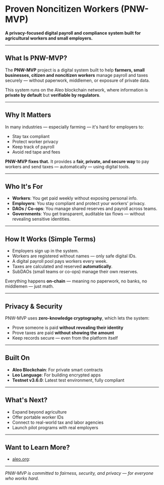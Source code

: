 # Proven Noncitizen Workers (PNW-MVP)

**A privacy-focused digital payroll and compliance system built for agricultural workers and small employers.**

---

## What Is PNW-MVP?

The **PNW-MVP** project is a digital system built to help **farmers, small businesses, citizen and noncitizen workers** manage payroll and taxes securely — without paperwork, middlemen, or exposure of private data.

This system runs on the Aleo blockchain network, where information is **private by default** but **verifiable by regulators**.

---

## Why It Matters

In many industries — especially farming — it's hard for employers to:

- Stay tax compliant
- Protect worker privacy
- Keep track of payroll
- Avoid red tape and fees

**PNW-MVP fixes that.** It provides a **fair, private, and secure way** to pay workers and send taxes — automatically — using digital tools.

---

## Who It's For

- **Workers**: You get paid weekly without exposing personal info.
- **Employers**: You stay compliant and protect your workers' privacy.
- **DAOs / Co-ops**: You manage shared reserves and payroll across teams.
- **Governments**: You get transparent, auditable tax flows — without revealing sensitive identities.

---

## How It Works (Simple Terms)

- Employers sign up in the system.
- Workers are registered without names — only safe digital IDs.
- A digital payroll pool pays workers every week.
- Taxes are calculated and reserved **automatically**.
- SubDAOs (small teams or co-ops) manage their own reserves.

Everything happens **on-chain** — meaning no paperwork, no banks, no middlemen — just math.

---

## Privacy & Security

PNW-MVP uses **zero-knowledge cryptography**, which lets the system:

- Prove someone is paid **without revealing their identity**
- Prove taxes are paid **without showing the amount**
- Keep records secure — even from the platform itself

---

## Built On

- **Aleo Blockchain**: For private smart contracts
- **Leo Language**: For building encrypted apps
- **Testnet v3.6.0**: Latest test environment, fully compliant

---

## What's Next?

- Expand beyond agriculture
- Offer portable worker IDs
- Connect to real-world tax and labor agencies
- Launch pilot programs with real employers

---

## Want to Learn More?

- [aleo.org](https://aleo.org):
---

*PNW-MVP is committed to fairness, security, and privacy — for everyone who works hard.*
